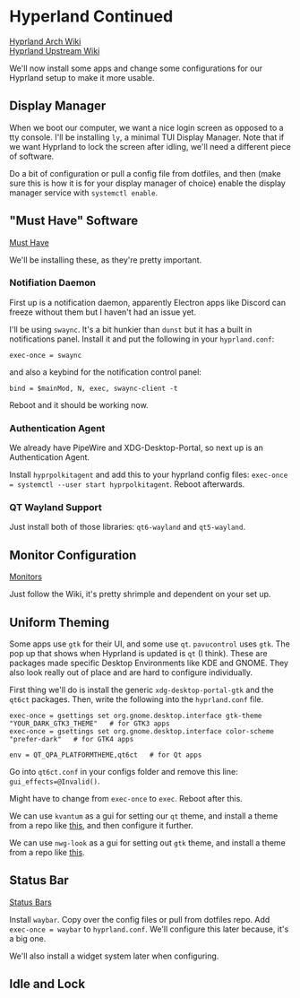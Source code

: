 # Hyperland Continued

[Hyprland Arch Wiki](https://wiki.archlinux.org/title/Hyprland#xdg-desktop-portal-hyprland)\
[Hyprland Upstream Wiki](https://wiki.hypr.land/Getting-Started/Master-Tutorial/#launching-hyprland)

We'll now install some apps and change some configurations for our Hyprland setup to make it more usable.

## Display Manager

When we boot our computer, we want a nice login screen as opposed to a tty console. I'll be installing `ly`, a minimal TUI Display Manager. Note that if we want Hyprland to lock the screen after idling, we'll need a different piece of software.

Do a bit of configuration or pull a config file from dotfiles, and then (make sure this is how it is for your display manager of choice) enable the display manager service with `systemctl enable`.

## "Must Have" Software

[Must Have](https://wiki.hypr.land/Useful-Utilities/Must-have/)

We'll be installing these, as they're pretty important.

### Notifiation Daemon

First up is a notification daemon, apparently Electron apps like Discord can freeze without them but I haven't had an issue yet.

I'll be using `swaync`. It's a bit hunkier than `dunst` but it has a built in notifications panel. Install it and put the following in your `hyprland.conf`:

`exec-once = swaync`

and also a keybind for the notification control panel:

`bind = $mainMod, N, exec, swaync-client -t`

Reboot and it should be working now.

### Authentication Agent

We already have PipeWire and XDG-Desktop-Portal, so next up is an Authentication Agent.

Install `hyprpolkitagent` and add this to your hyprland config files: `exec-once = systemctl --user start hyprpolkitagent`. Reboot afterwards.

### QT Wayland Support

Just install both of those libraries: `qt6-wayland` and `qt5-wayland`.

## Monitor Configuration

[Monitors](https://wiki.hypr.land/Configuring/Monitors/)

Just follow the Wiki, it's pretty shrimple and dependent on your set up.

## Uniform Theming

Some apps use `gtk` for their UI, and some use `qt`. `pavucontrol` uses `gtk`. The pop up that shows when Hyprland is updated is `qt` (I think). These are packages made specific Desktop Environments like KDE and GNOME. They also look really out of place and are hard to configure individually.

First thing we'll do is install the generic `xdg-desktop-portal-gtk` and the `qt6ct` packages. Then, write the following into the `hyprland.conf` file.

```
exec-once = gsettings set org.gnome.desktop.interface gtk-theme "YOUR_DARK_GTK3_THEME"   # for GTK3 apps
exec-once = gsettings set org.gnome.desktop.interface color-scheme "prefer-dark"   # for GTK4 apps

env = QT_QPA_PLATFORMTHEME,qt6ct   # for Qt apps
```

Go into `qt6ct.conf` in your configs folder and remove this line: `gui_effects=@Invalid()`.

Might have to change from `exec-once` to `exec`. Reboot after this.

We can use `kvantum` as a gui for setting our `qt` theme, and install a theme from a repo like [this](https://github.com/catppuccin/Kvantum/tree/main), and then configure it further.

We can use `nwg-look` as a gui for setting out `gtk` theme, and install a theme from a repo like [this](https://github.com/catppuccin/gtk/tree/main).

## Status Bar

[Status Bars](https://wiki.hypr.land/Useful-Utilities/Status-Bars/)

Install `waybar`. Copy over the config files or pull from dotfiles repo. Add `exec-once = waybar` to `hyprland.conf`. We'll configure this later because, it's a big one.

We'll also install a widget system later when configuring.

## Idle and Lock


